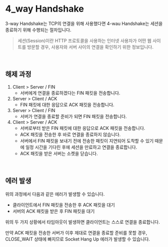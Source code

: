 # 4_way Handshake

3-way Handshake는 TCP의 연결을 위해 사용했다면 4-wau Handshake는 세션을 종료하기 위해 수행되는 절차입니다.

> 세션(Session)이란 HTTP 프로토콜을 사용하는 인터넷 사용자가 어떤 웹 사이트를 방문할 경우, 사용자와 서버 사이의 연결을 확인하기 위한 정보입니다. 

<br>

## 해제 과정

1. Client > Server / FIN
   * 서버에게 연결을 종료하겠다는 FIN 패킷을 전송합니다.
2. Server > Client / ACK
   * FIN 패킷에 대한 응답으로 ACK 패킷을 전송합니다.
3. Server > Client  / FIN
   * 서버가 연결을 종료할 준비가 되면 FIN 패킷을 전송합니다.
4. Client > Server / ACK
   * 서버로부터 받은 FIN 패킷에 대한 응답으로 ACK 패킷을 전송합니다.
   * ACK 패킷을 전송한 후 바로 연결을 종료하지 않습니다. 
   * 서버에서 FIN 패킷을 보내기 전에 전송한 패킷이 지연되어 도착할 수 있기 때문에 일정 시간을 기다린 후에 세션을 만료하고 연결을 종료합니다.
   * ACK 패킷을 받은 서버는 소켓을 닫습니다.

<br>

## 에러 발생

위의 과정에서 다음과 같은 에러가 발생할 수 있습니다.

* 클라이언트에서 FIN 패킷을 전송한 후 ACK 패킷을 대기
* 서버의 ACK 패킷을 받은 후 FIN 패킷을 대기

위의 두 가지 상황에서 타임아웃이 발생하면 클라이언트는 스스로 연결을 종료합니다.

만약 ACK 패킷을 전송한 서버가 이후 제대로 연결을 종료할 준비를 못할 경우, CLOSE_WAIT 상태에 빠지므로 Socket Hang Up 에러가 발생할 수 있습니다.